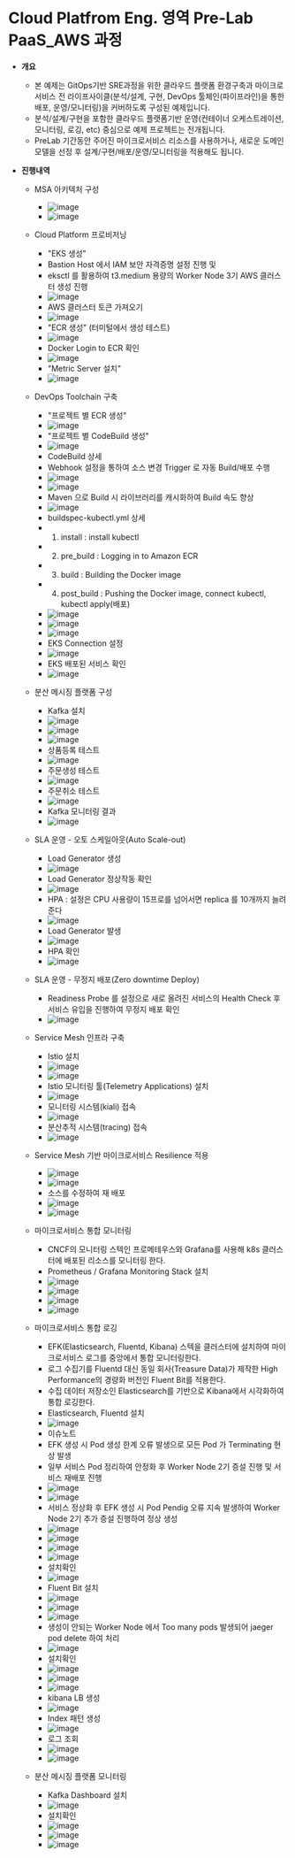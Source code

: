 # Cloud Platfrom Eng. 영역 Pre-Lab PaaS_AWS 과정

- **개요**
  - 본 예제는 GitOps기반 SRE과정을 위한 클라우드 플랫폼 환경구축과 마이크로서비스 전 라이프사이클(분석/설계, 구현, DevOps 툴체인(파이프라인)을 통한 배포, 운영/모니터링)을 커버하도록 구성된 예제입니다. 
  - 분석/설계/구현을 포함한 클라우드 플랫폼기반 운영(컨테이너 오케스트레이션, 모니터링, 로깅, etc) 중심으로 예제 프로젝트는 전개됩니다.
  - PreLab 기간동안 주어진 마이크로서비스 리소스를 사용하거나, 새로운 도메인 모델을 선정 후 설계/구현/배포/운영/모니터링을 적용해도 됩니다.
 
- **진행내역** 
  - MSA 아키텍처 구성
    - ![image](https://user-images.githubusercontent.com/86272090/175823963-3f5fdf90-4192-47e0-8f70-00950435e303.png)
    - ![image](https://user-images.githubusercontent.com/86272090/175823006-8fb6699e-7e8b-4553-9ad4-22cf50539720.png)



  - Cloud Platform 프로비저닝
    - "EKS 생성"
    - Bastion Host 에서 IAM 보안  자격증명 설정 진행 및
    - eksctl 를 활용하여 t3.medium 용량의 Worker Node 3기 AWS 클러스터 생성 진행
    - ![image](https://user-images.githubusercontent.com/86272090/174931479-31ad8210-346e-46ee-ae97-6f4055a5680e.png)
    - AWS 클러스터 토큰 가져오기
    - ![image](https://user-images.githubusercontent.com/86272090/174934173-32ddb4d1-27be-4ca0-a84b-e52b7f1fce60.png)
    - "ECR 생성" (터미털에서 생성 테스트)
    - ![image](https://user-images.githubusercontent.com/86272090/174934535-462fb32b-a6c8-4a36-a87e-9917d4d6eff3.png)
    - Docker Login to ECR 확인
    - ![image](https://user-images.githubusercontent.com/86272090/174935084-f3d0b4a3-62e0-49f1-bcac-0b0b9211ac43.png)
    - "Metric Server 설치"
    - ![image](https://user-images.githubusercontent.com/86272090/174935276-5f89fd5d-8384-4312-b4c9-512fd786546e.png)



  - DevOps Toolchain 구축 
    - "프로젝트 별 ECR 생성"
    - ![image](https://user-images.githubusercontent.com/86272090/174936592-b5d44c63-03a8-4a81-91da-7aeec5396afe.png)
    - "프로젝트 별 CodeBuild 생성"
    - ![image](https://user-images.githubusercontent.com/86272090/174979131-6be71a3d-93ba-461b-9760-2ef7703f0420.png)
    - CodeBuild 상세
    - Webhook 설정을 통하여 소스 변경 Trigger 로 자동 Build/배포 수행
    - ![image](https://user-images.githubusercontent.com/86272090/174979460-9d766f1c-f9dc-43c5-a59a-d0bcfc64d1fd.png)
    - ![image](https://user-images.githubusercontent.com/86272090/174979584-1538436e-3f73-458e-8589-d35d9a894bfc.png)
    - Maven 으로 Build 시 라이브러리를 캐시화하여 Build 속도 향상 
    - ![image](https://user-images.githubusercontent.com/86272090/174979731-069ef006-5b8a-484c-b7c4-b719e11b8114.png)
    - buildspec-kubectl.yml 상세
    - 1. install : install kubectl
    - 2. pre_build : Logging in to Amazon ECR
    - 3. build : Building the Docker image
    - 4. post_build : Pushing the Docker image, connect kubectl, kubectl apply(배포)
    - ![image](https://user-images.githubusercontent.com/86272090/174980351-c5ab4f39-7661-41fb-94a9-357e1aa87c20.png)
    - ![image](https://user-images.githubusercontent.com/86272090/174980633-cb43ed83-e887-4556-a834-b48ef0371693.png)
    - ![image](https://user-images.githubusercontent.com/86272090/174980728-ee1f5a98-5b03-491a-aec8-cf6e54c6294b.png)
    - EKS Connection 설정
    - ![image](https://user-images.githubusercontent.com/86272090/174970155-9eb2e488-7f27-4d55-a8e8-8779528a4071.png)
    - EKS 배포된 서비스 확인
    - ![image](https://user-images.githubusercontent.com/86272090/175186367-c9d5df98-1e0f-4112-ad41-bd4b71061598.png)



  - 분산 메시징 플랫폼 구성 
    - Kafka 설치
    - ![image](https://user-images.githubusercontent.com/86272090/175186158-6ace7af4-2c40-4158-b776-7da882f318a1.png)
    - ![image](https://user-images.githubusercontent.com/86272090/175186224-2999e010-6589-4b00-b3c6-528e5fddd48c.png)
    - ![image](https://user-images.githubusercontent.com/86272090/175186261-6bdb8a90-2a5b-44e9-b1bf-ec1c8a102ca9.png)
    - 상품등록 테스트
    - ![image](https://user-images.githubusercontent.com/86272090/175189037-1b6eeacf-0d93-4437-99f1-53e3979f51b2.png)
    - 주문생성 테스트
    - ![image](https://user-images.githubusercontent.com/86272090/175189102-49d436f9-18f8-4556-a104-526bcebca426.png)
    - 주문취소 테스트
    - ![image](https://user-images.githubusercontent.com/86272090/175189186-c8261a77-76df-438b-9ed2-64162108aa16.png)
    - Kafka 모니터링 결과
    - ![image](https://user-images.githubusercontent.com/86272090/175189317-102510ff-830a-498e-a48d-587e7e9d9b34.png)



  - SLA 운영 - 오토 스케일아웃(Auto Scale-out) 
    - Load Generator 생성
    - ![image](https://user-images.githubusercontent.com/86272090/175191425-8ebcd474-161f-4410-82b8-20d01efc49a7.png)
    - Load Generator 정상작동 확인
    - ![image](https://user-images.githubusercontent.com/86272090/175191586-79c8ebec-d66b-4d0f-9800-7261a83375c9.png)
    - HPA : 설정은 CPU 사용량이 15프로를 넘어서면 replica 를 10개까지 늘려준다
    - ![image](https://user-images.githubusercontent.com/86272090/175192600-8d8ae8f3-547e-46ce-bc5f-a803ddf80a6f.png)
    - Load Generator 발생
    - ![image](https://user-images.githubusercontent.com/86272090/175192676-00ebb4f8-239f-4d71-877b-28f8e03d152c.png)
    - HPA 확인
    - ![image](https://user-images.githubusercontent.com/86272090/175192720-529734e6-c587-4c25-905f-63d9294fd262.png)



  - SLA 운영 - 무정지 배포(Zero downtime Deploy) 
    - Readiness Probe 를 설정으로 새로 올려진 서비스의 Health Check 후 서비스 유입을 진행하여 무정지 배포 확인 
    - ![image](https://user-images.githubusercontent.com/86272090/175195339-7b742548-bebf-430f-b39d-a4acfa6490fe.png)



  - Service Mesh 인프라 구축
    - Istio 설치
    - ![image](https://user-images.githubusercontent.com/86272090/175209954-a96e0eb7-ca3f-4fac-beec-b5d154d2d8aa.png)
    - ![image](https://user-images.githubusercontent.com/86272090/175210008-ab1591f1-435d-429e-9581-4175c03d4ded.png)
    - Istio 모니터링 툴(Telemetry Applications) 설치
    - ![image](https://user-images.githubusercontent.com/86272090/175210122-107d87d0-0e7e-4a5b-b0a2-2445232cca98.png)
    - 모니터링 시스템(kiali) 접속
    - ![image](https://user-images.githubusercontent.com/86272090/175210469-e4e29385-5f95-421e-9538-d31ba6d97ddf.png)
    - 분산추적 시스템(tracing) 접속
    - ![image](https://user-images.githubusercontent.com/86272090/175210784-b83f33b0-8a7d-44a9-88c6-b83407c7e33d.png)



  - Service Mesh 기반 마이크로서비스 Resilience 적용
    - ![image](https://user-images.githubusercontent.com/86272090/175215980-a605a4eb-c5c1-4908-9c8e-206cc8a429e3.png)
    - ![image](https://user-images.githubusercontent.com/86272090/175216137-17b6a206-3b01-4660-a20e-1d5d1dea69b4.png)
    - 소스를 수정하여 재 배포
    - ![image](https://user-images.githubusercontent.com/86272090/175224982-9097db75-afb0-487a-b60a-eeebf358223b.png)
    - ![image](https://user-images.githubusercontent.com/86272090/175225283-111c3568-ea6b-443f-a2a8-f0d211a7f8b6.png)

  
  
  - 마이크로서비스 통합 모니터링
    - CNCF의 모니터링 스텍인 프로메테우스와 Grafana를 사용해 k8s 클러스터에 배포된 리소스를 모니터링 한다.
    - Prometheus / Grafana Monitoring Stack 설치
    - ![image](https://user-images.githubusercontent.com/86272090/175215723-3406eadb-f396-443b-b260-85054cbadaa1.png)
    - ![image](https://user-images.githubusercontent.com/86272090/175219815-3f2bbf0a-d2e3-4b13-8a68-30265a0266a4.png)
    - ![image](https://user-images.githubusercontent.com/86272090/175220360-006f16d3-8cee-4737-8e1b-8acd27ce94cf.png)
    - ![image](https://user-images.githubusercontent.com/86272090/175226796-da699fd3-b64f-4a44-b375-27fdd852ec8f.png)

 

  - 마이크로서비스 통합 로깅
    - EFK(Elasticsearch, Fluentd, Kibana) 스텍을 클러스터에 설치하여 마이크로서비스 로그를 중앙에서 통합 모니터링한다.
    - 로그 수집기를 Fluentd 대신 동일 회사(Treasure Data)가 제작한 High Performance의 경량화 버전인 Fluent Bit를 적용한다.
    - 수집 데이터 저장소인 Elasticsearch를 기반으로 Kibana에서 시각화하여 통합 로깅한다.
    - Elasticsearch, Fluentd 설치
    - ![image](https://user-images.githubusercontent.com/86272090/175227401-f72118cc-adfb-4f26-8c49-a304e4a533ff.png)
    - 이슈노트
    - EFK 생성 시 Pod 생성 한계 오류 발생으로 모든 Pod 가 Terminating 현상 발생
    - 일부 서비스 Pod 정리하여 안정화 후 Worker Node 2기 증설 진행 및 서비스 재배포 진행
    - ![image](https://user-images.githubusercontent.com/86272090/175824389-93745b5b-9870-45e2-9e5d-5e90a2fbfb5f.png)
    - ![image](https://user-images.githubusercontent.com/86272090/175824411-628cf5dd-4809-49f0-b020-21f6a48066aa.png)
    - 서비스 정상화 후 EFK 생성 시 Pod Pendig 오류 지속 발생하여 Worker Node 2기 추가 증설 진행하여 정상 생성
    - ![image](https://user-images.githubusercontent.com/86272090/175845311-61c1b4b2-74cf-442a-bd41-9a513f8d4b23.png)
    - ![image](https://user-images.githubusercontent.com/86272090/175845189-7f9ac3c9-76f5-4865-bd2f-0bbaede24cd4.png)
    - ![image](https://user-images.githubusercontent.com/86272090/175845231-2d313cf5-b0c4-4d61-a791-e7759d8c7475.png)
    - ![image](https://user-images.githubusercontent.com/86272090/175845330-b15c7a3c-e312-4456-bbe1-c62a8a6ee5b4.png)
    - 설치확인
    - ![image](https://user-images.githubusercontent.com/86272090/175845806-934f6f4f-d899-45f3-8656-088897274a4b.png)
    - Fluent Bit 설치
    - ![image](https://user-images.githubusercontent.com/86272090/175847907-1af6cdda-d610-4770-a699-6b87fe5dc213.png)
    - ![image](https://user-images.githubusercontent.com/86272090/175847952-6b164cf3-0a9e-41d7-ba11-866fc2abf8e5.png)
    - ![image](https://user-images.githubusercontent.com/86272090/175847880-67637df9-4983-49a9-a7c1-952891525a4b.png)
    - 생성이 안되는 Worker Node 에서 Too many pods 발생되어 jaeger pod delete 하여 처리
    - ![image](https://user-images.githubusercontent.com/86272090/175848105-5515e4f3-0252-4bab-9b9c-cfba50af20cc.png)
    - 설치확인
    - ![image](https://user-images.githubusercontent.com/86272090/175848308-8d66b968-3edc-4815-9a93-ac2598ad1ac3.png)
    - ![image](https://user-images.githubusercontent.com/86272090/175848419-db4d2234-b05c-461c-ab31-6fd6ef5ccc73.png)
    - ![image](https://user-images.githubusercontent.com/86272090/175848530-9e035658-ae78-4bc0-b98e-4f1ce91ece0c.png)
    - kibana LB 생성
    - ![image](https://user-images.githubusercontent.com/86272090/175849522-a042d252-8dce-448b-b8c9-b18e3ec0791a.png)
    - Index 패턴 생성
    - ![image](https://user-images.githubusercontent.com/86272090/175849871-3c50b797-e99d-4a2e-b497-2310f1fa3f5c.png)
    - 로그 조회
    - ![image](https://user-images.githubusercontent.com/86272090/175850122-9e20b52f-0d6d-4153-99a2-b6405d590672.png)
    - ![image](https://user-images.githubusercontent.com/86272090/175850396-fd792db5-b86d-4834-8887-673e4d5b558b.png)
 
 
 
  - 분산 메시징 플랫폼 모니터링
    - Kafka Dashboard 설치
    - ![image](https://user-images.githubusercontent.com/86272090/175859234-da98712c-2682-407f-92ef-526f8ab4e369.png)
    - 설치확인
    - ![image](https://user-images.githubusercontent.com/86272090/175859363-8801cfda-e799-46ac-90b2-140aafcd5753.png)
    - ![image](https://user-images.githubusercontent.com/86272090/175859771-20ccf014-5bfb-4bfb-a38d-94fc42c3730a.png)
    - ![image](https://user-images.githubusercontent.com/86272090/175859894-2be060dd-107e-4e69-b515-888177f9f2c1.png)




